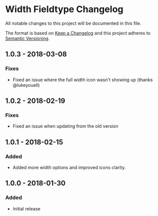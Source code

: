 # Width Fieldtype Changelog

All notable changes to this project will be documented in this file.

The format is based on [Keep a Changelog](http://keepachangelog.com/) and this project adheres to [Semantic Versioning](http://semver.org/).

## 1.0.3 - 2018-03-08
### Fixes
- Fixed an issue where the full width icon wasn't showing up (thanks @lukeyouell)

## 1.0.2 - 2018-02-19
### Fixes
- Fixed an issue when updating from the old version

## 1.0.1 - 2018-02-15
### Added
- Added more width options and improved icons clarity.

## 1.0.0 - 2018-01-30
### Added
- Initial release
